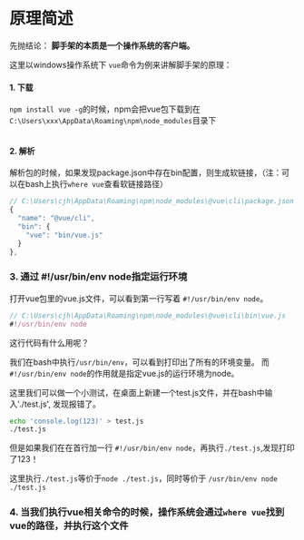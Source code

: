 # 原理简述

先抛结论： **脚手架的本质是一个操作系统的客户端。** 

这里以windows操作系统下 `vue`命令为例来讲解脚手架的原理： 

#### 1. 下载

`npm install vue -g`的时候，npm会把vue包下载到在`C:\Users\xxx\AppData\Roaming\npm\node_modules`目录下

<img :src="$withBase('/imgs/principle-path.png')">


#### 2. 解析

解析包的时候，如果发现package.json中存在bin配置，则生成软链接，（注：可以在bash上执行`where vue`查看软链接路径）


``` js
// C:\Users\cjh\AppData\Roaming\npm\node_modules\@vue\cli\package.json
{
  "name": "@vue/cli",
  "bin": {
    "vue": "bin/vue.js"
  }
},
```
### 3. 通过 #!/usr/bin/env node指定运行环境

打开vue包里的vue.js文件，可以看到第一行写着 `#!/usr/bin/env node`。

``` js
// C:\Users\cjh\AppData\Roaming\npm\node_modules\@vue\cli\bin\vue.js
#!/usr/bin/env node
```

这行代码有什么用呢？

我们在bash中执行`/usr/bin/env`，可以看到打印出了所有的环境变量。 而`#!/usr/bin/env node`的作用就是指定vue.js的运行环境为node。


这里我们可以做一个小测试，在桌面上新建一个test.js文件，并在bash中输入'./test.js', 发现报错了。
``` bash
echo 'console.log(123)' > test.js
./test.js
```
但是如果我们在在首行加一行 `#!/usr/bin/env node`，再执行`./test.js`,发现打印了123！

这里执行`./test.js`等价于`node ./test.js`，同时等价于 `/usr/bin/env node ./test.js`

### 4. 当我们执行vue相关命令的时候，操作系统会通过`where vue`找到vue的路径，并执行这个文件
